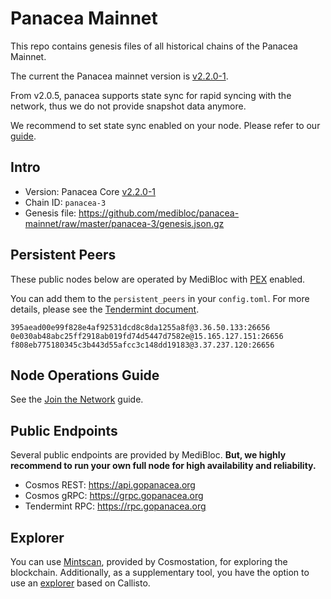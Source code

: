 # Panacea Mainnet

This repo contains genesis files of all historical chains of the Panacea Mainnet.

The current the Panacea mainnet version is [v2.2.0-1](https://github.com/medibloc/panacea-core/releases/tag/v2.2.0-1).

From v2.0.5, panacea supports state sync for rapid syncing with the network, thus we do not provide snapshot data anymore.

We recommend to set state sync enabled on your node. Please refer to our [guide](https://docs.gopanacea.org/guide/join-the-network#state-sync).

## Intro

- Version: Panacea Core [v2.2.0-1](https://github.com/medibloc/panacea-core/releases/tag/v2.2.0-1)
- Chain ID: `panacea-3`
- Genesis file: https://github.com/medibloc/panacea-mainnet/raw/master/panacea-3/genesis.json.gz


## Persistent Peers

These public nodes below are operated by MediBloc with [PEX](https://github.com/cometbft/cometbft/blob/main/spec/p2p/implementation/pex.md) enabled.

You can add them to the `persistent_peers` in your `config.toml`. For more details, please see the [Tendermint document](https://docs.tendermint.com/v0.34/tendermint-core/using-tendermint.html#peers).

```
395aead00e99f828e4af92531dcd8c8da1255a8f@3.36.50.133:26656
0e030ab48abc25ff2918ab019fd74d5447d7582e@15.165.127.151:26656
f808eb775180345c3b443d55afcc3c148dd19183@3.37.237.120:26656
```


## Node Operations Guide

See the [Join the Network](https://docs.gopanacea.org/guide/join-the-network) guide.


## Public Endpoints

Several public endpoints are provided by MediBloc.
**But, we highly recommend to run your own full node for high availability and reliability.**

- Cosmos REST: https://api.gopanacea.org
- Cosmos gRPC: https://grpc.gopanacea.org
- Tendermint RPC: https://rpc.gopanacea.org


## Explorer

You can use [Mintscan](https://www.mintscan.io/medibloc), provided by Cosmostation, for exploring the blockchain. 
Additionally, as a supplementary tool, you have the option to use an [explorer](https://explorer.gopanacea.org) based on Callisto.